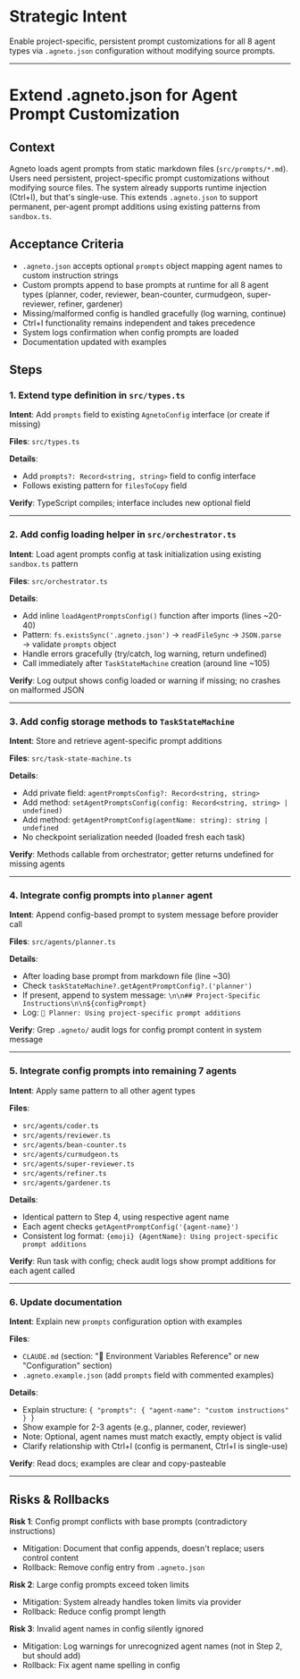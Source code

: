 # Strategic Intent

Enable project-specific, persistent prompt customizations for all 8 agent types via `.agneto.json` configuration without modifying source prompts.

---

# Extend .agneto.json for Agent Prompt Customization

## Context

Agneto loads agent prompts from static markdown files (`src/prompts/*.md`). Users need persistent, project-specific prompt customizations without modifying source files. The system already supports runtime injection (Ctrl+I), but that's single-use. This extends `.agneto.json` to support permanent, per-agent prompt additions using existing patterns from `sandbox.ts`.

## Acceptance Criteria

- `.agneto.json` accepts optional `prompts` object mapping agent names to custom instruction strings
- Custom prompts append to base prompts at runtime for all 8 agent types (planner, coder, reviewer, bean-counter, curmudgeon, super-reviewer, refiner, gardener)
- Missing/malformed config is handled gracefully (log warning, continue)
- Ctrl+I functionality remains independent and takes precedence
- System logs confirmation when config prompts are loaded
- Documentation updated with examples

## Steps

### 1. Extend type definition in `src/types.ts`
**Intent**: Add `prompts` field to existing `AgnetoConfig` interface (or create if missing)

**Files**: `src/types.ts`

**Details**:
- Add `prompts?: Record<string, string>` field to config interface
- Follows existing pattern for `filesToCopy` field

**Verify**: TypeScript compiles; interface includes new optional field

---

### 2. Add config loading helper in `src/orchestrator.ts`
**Intent**: Load agent prompts config at task initialization using existing `sandbox.ts` pattern

**Files**: `src/orchestrator.ts`

**Details**:
- Add inline `loadAgentPromptsConfig()` function after imports (lines ~20-40)
- Pattern: `fs.existsSync('.agneto.json')` → `readFileSync` → `JSON.parse` → validate `prompts` object
- Handle errors gracefully (try/catch, log warning, return undefined)
- Call immediately after `TaskStateMachine` creation (around line ~105)

**Verify**: Log output shows config loaded or warning if missing; no crashes on malformed JSON

---

### 3. Add config storage methods to `TaskStateMachine`
**Intent**: Store and retrieve agent-specific prompt additions

**Files**: `src/task-state-machine.ts`

**Details**:
- Add private field: `agentPromptsConfig?: Record<string, string>`
- Add method: `setAgentPromptsConfig(config: Record<string, string> | undefined)`
- Add method: `getAgentPromptConfig(agentName: string): string | undefined`
- No checkpoint serialization needed (loaded fresh each task)

**Verify**: Methods callable from orchestrator; getter returns undefined for missing agents

---

### 4. Integrate config prompts into `planner` agent
**Intent**: Append config-based prompt to system message before provider call

**Files**: `src/agents/planner.ts`

**Details**:
- After loading base prompt from markdown file (line ~30)
- Check `taskStateMachine?.getAgentPromptConfig?.('planner')`
- If present, append to system message: `\n\n## Project-Specific Instructions\n\n${configPrompt}`
- Log: `📝 Planner: Using project-specific prompt additions`

**Verify**: Grep `.agneto/` audit logs for config prompt content in system message

---

### 5. Integrate config prompts into remaining 7 agents
**Intent**: Apply same pattern to all other agent types

**Files**: 
- `src/agents/coder.ts`
- `src/agents/reviewer.ts`
- `src/agents/bean-counter.ts`
- `src/agents/curmudgeon.ts`
- `src/agents/super-reviewer.ts`
- `src/agents/refiner.ts`
- `src/agents/gardener.ts`

**Details**:
- Identical pattern to Step 4, using respective agent name
- Each agent checks `getAgentPromptConfig('{agent-name}')`
- Consistent log format: `{emoji} {AgentName}: Using project-specific prompt additions`

**Verify**: Run task with config; check audit logs show prompt additions for each agent called

---

### 6. Update documentation
**Intent**: Explain new `prompts` configuration option with examples

**Files**: 
- `CLAUDE.md` (section: "🔧 Environment Variables Reference" or new "Configuration" section)
- `.agneto.example.json` (add `prompts` field with commented examples)

**Details**:
- Explain structure: `{ "prompts": { "agent-name": "custom instructions" } }`
- Show example for 2-3 agents (e.g., planner, coder, reviewer)
- Note: Optional, agent names must match exactly, empty object is valid
- Clarify relationship with Ctrl+I (config is permanent, Ctrl+I is single-use)

**Verify**: Read docs; examples are clear and copy-pasteable

---

## Risks & Rollbacks

**Risk 1**: Config prompt conflicts with base prompts (contradictory instructions)
- Mitigation: Document that config appends, doesn't replace; users control content
- Rollback: Remove config entry from `.agneto.json`

**Risk 2**: Large config prompts exceed token limits
- Mitigation: System already handles token limits via provider
- Rollback: Reduce config prompt length

**Risk 3**: Invalid agent names in config silently ignored
- Mitigation: Log warnings for unrecognized agent names (not in Step 2, but should add)
- Rollback: Fix agent name spelling in config
